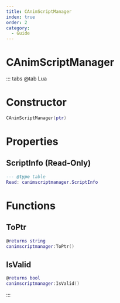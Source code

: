 ```yaml
---
title: CAnimScriptManager
index: true
order: 2
category:
  - Guide
---
```


# CAnimScriptManager

::: tabs
@tab Lua
# Constructor
```lua
CAnimScriptManager(ptr)
```
# Properties
## ScriptInfo (Read-Only)
```lua
--- @type table
Read: canimscriptmanager.ScriptInfo
```
# Functions
## ToPtr
```lua
@returns string
canimscriptmanager:ToPtr()
```
## IsValid
```lua
@returns bool
canimscriptmanager:IsValid()
```

:::